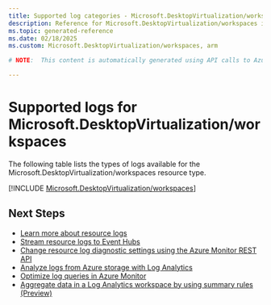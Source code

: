```yaml
---
title: Supported log categories - Microsoft.DesktopVirtualization/workspaces
description: Reference for Microsoft.DesktopVirtualization/workspaces in Azure Monitor Logs.
ms.topic: generated-reference
ms.date: 02/18/2025
ms.custom: Microsoft.DesktopVirtualization/workspaces, arm

# NOTE:  This content is automatically generated using API calls to Azure. Any edits made on these files will be overwritten in the next run of the script. 

---
```





# Supported logs for Microsoft.DesktopVirtualization/workspaces  
The following table lists the types of logs available for the Microsoft.DesktopVirtualization/workspaces resource type.
  

  
[!INCLUDE [Microsoft.DesktopVirtualization/workspaces](~/reusable-content/ce-skilling/azure/includes/azure-monitor/reference/logs/microsoft-desktopvirtualization-workspaces-logs-include.md)]  
  

## Next Steps

* [Learn more about resource logs](/azure/azure-monitor/essentials/platform-logs-overview)
* [Stream resource logs to Event Hubs](/azure/azure-monitor/essentials/resource-logs#send-to-azure-event-hubs)
* [Change resource log diagnostic settings using the Azure Monitor REST API](/rest/api/monitor/diagnosticsettings)
* [Analyze logs from Azure storage with Log Analytics](/azure/azure-monitor/essentials/resource-logs#send-to-log-analytics-workspace)
* [Optimize log queries in Azure Monitor](/azure/azure-monitor/logs/query-optimization)
* [Aggregate data in a Log Analytics workspace by using summary rules (Preview)](/azure/azure-monitor/logs/summary-rules)
